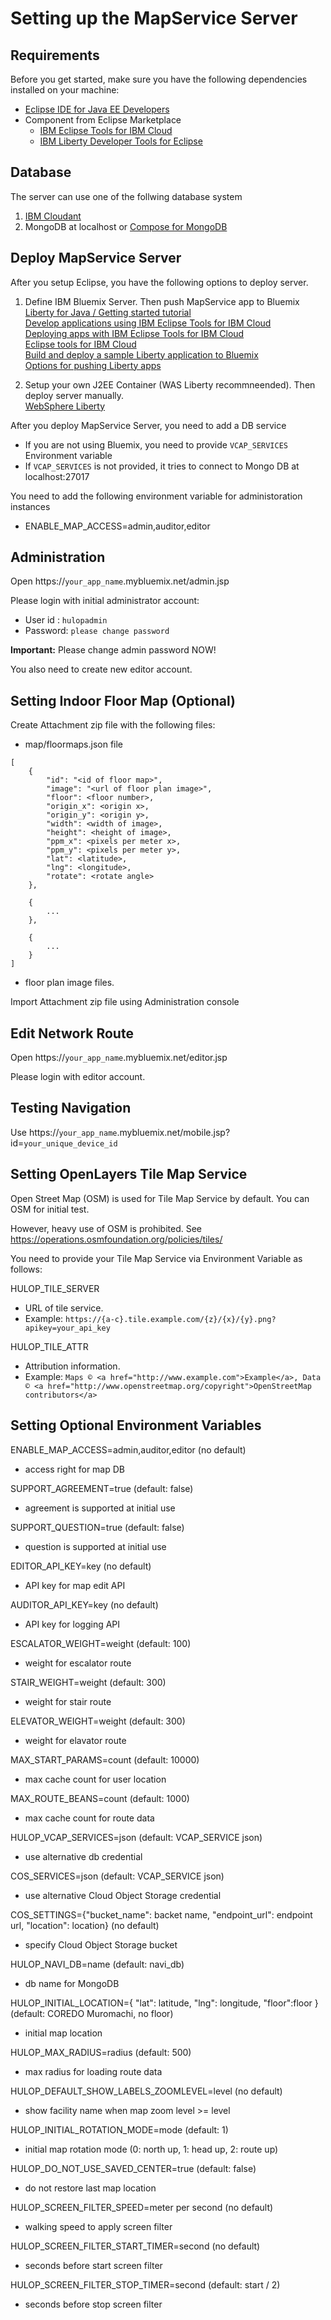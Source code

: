 <!--
The MIT License (MIT)

Copyright (c) 2014, 2017 IBM Corporation
Permission is hereby granted, free of charge, to any person obtaining a copy
of this software and associated documentation files (the "Software"), to deal
in the Software without restriction, including without limitation the rights
to use, copy, modify, merge, publish, distribute, sublicense, and/or sell
copies of the Software, and to permit persons to whom the Software is
furnished to do so, subject to the following conditions:

The above copyright notice and this permission notice shall be included in all
copies or substantial portions of the Software.

THE SOFTWARE IS PROVIDED "AS IS", WITHOUT WARRANTY OF ANY KIND, EXPRESS OR
IMPLIED, INCLUDING BUT NOT LIMITED TO THE WARRANTIES OF MERCHANTABILITY,
FITNESS FOR A PARTICULAR PURPOSE AND NONINFRINGEMENT. IN NO EVENT SHALL THE
AUTHORS OR COPYRIGHT HOLDERS BE LIABLE FOR ANY CLAIM, DAMAGES OR OTHER
LIABILITY, WHETHER IN AN ACTION OF CONTRACT, TORT OR OTHERWISE, ARISING FROM,
OUT OF OR IN CONNECTION WITH THE SOFTWARE OR THE USE OR OTHER DEALINGS IN THE
SOFTWARE.
-->

# Setting up the MapService Server

## Requirements

Before you get started, make sure you have the following dependencies installed on your machine:

- [Eclipse IDE for Java EE Developers](https://www.eclipse.org/downloads/)
- Component from Eclipse Marketplace
  - [IBM Eclipse Tools for IBM Cloud](https://developer.ibm.com/wasdev/downloads/#asset/tools-IBM_Eclipse_Tools_for_IBM_Cloud)
  - [IBM Liberty Developer Tools for Eclipse](https://developer.ibm.com/wasdev/downloads/#asset/tools-IBM_Liberty_Developer_Tools_for_Eclipse_Oxygen)

## Database

The server can use one of the follwing database system

1. [IBM Cloudant](https://console.bluemix.net/catalog/services/cloudant)
2. MongoDB at localhost or [Compose for MongoDB](https://console.bluemix.net/docs/services/ComposeForMongoDB/index.html#about-compose-for-mongodb)

## Deploy MapService Server

After you setup Eclipse, you have the following options to deploy server.

1. Define IBM Bluemix Server. Then push MapService app to Bluemix  
[Liberty for Java / Getting started tutorial](https://console.bluemix.net/docs/runtimes/liberty/getting-started.html)  
[Develop applications using IBM Eclipse Tools for IBM Cloud](https://console.bluemix.net/docs/runtimes/liberty/eclipseDevelop.html)  
[Deploying apps with IBM Eclipse Tools for IBM Cloud](https://console.bluemix.net/docs/manageapps/eclipsetools/eclipsetools.html)  
[Eclipse tools for IBM Cloud](https://www.ibm.com/cloud/eclipse)  
[Build and deploy a sample Liberty application to Bluemix](https://www.ibm.com/developerworks/cloud/library/cl-libertyapp-bluemix/index.html)  
[Options for pushing Liberty apps](https://console.bluemix.net/docs/runtimes/liberty/optionsForPushing.html)

2. Setup your own J2EE Container (WAS Liberty recommneended). Then deploy server manually.  
[WebSphere Liberty](https://developer.ibm.com/wasdev/)

After you deploy MapService Server, you need to add a DB service
- If you are not using Bluemix, you need to provide `VCAP_SERVICES` Environment variable
- If `VCAP_SERVICES` is not provided, it tries to connect to Mongo DB at localhost:27017 

You need to add the following environment variable for administoration instances
- ENABLE_MAP_ACCESS=admin,auditor,editor

## Administration

Open https://`your_app_name`.mybluemix.net/admin.jsp

Please login with initial administrator account:
- User id : `hulopadmin`
- Password: `please change password`

**Important:** Please change admin password NOW!

You also need to create new editor account.

## Setting Indoor Floor Map (Optional)

Create Attachment zip file with the following files:

- map/floormaps.json file
```
[
	{
		"id": "<id of floor map>",
		"image": "<url of floor plan image>",
		"floor": <floor number>,
		"origin_x": <origin x>,
		"origin_y": <origin y>,
		"width": <width of image>,
		"height": <height of image>,
		"ppm_x": <pixels per meter x>,
		"ppm_y": <pixels per meter y>,
		"lat": <latitude>,
		"lng": <longitude>,
		"rotate": <rotate angle>
	},
	
	{
	    ... 
	},
	
	{
	    ... 
	}
]
```

- floor plan image files.

Import Attachment zip file using Administration console


## Edit Network Route

Open https://`your_app_name`.mybluemix.net/editor.jsp

Please login with editor account.

## Testing Navigation

Use https://`your_app_name`.mybluemix.net/mobile.jsp?id=`your_unique_device_id`

## Setting OpenLayers Tile Map Service

Open Street Map (OSM) is used for Tile Map Service by default. You can OSM for initial test. 

However, heavy use of OSM is prohibited. See https://operations.osmfoundation.org/policies/tiles/ 

You need to provide your Tile Map Service via Environment Variable as follows:

HULOP\_TILE\_SERVER
- URL of tile service.
- Example: `https://{a-c}.tile.example.com/{z}/{x}/{y}.png?apikey=your_api_key`

HULOP\_TILE\_ATTR
- Attribution information.
- Example: `Maps © <a href="http://www.example.com">Example</a>, Data © <a href="http://www.openstreetmap.org/copyright">OpenStreetMap contributors</a>`

## Setting Optional Environment Variables
ENABLE\_MAP\_ACCESS=admin,auditor,editor (no default)
- access right for map DB

SUPPORT\_AGREEMENT=true (default: false)
- agreement is supported at initial use

SUPPORT\_QUESTION=true (default: false)
- question is supported at initial use

EDITOR\_API\_KEY=key (no default)
- API key for map edit API

AUDITOR\_API\_KEY=key (no default)
- API key for logging API

ESCALATOR\_WEIGHT=weight (default: 100)
- weight for escalator route

STAIR\_WEIGHT=weight (default: 300)
- weight for stair route

ELEVATOR\_WEIGHT=weight (default: 300)
- weight for elavator route

MAX\_START\_PARAMS=count (default: 10000)
- max cache count for user location

MAX\_ROUTE\_BEANS=count (default: 1000)
- max cache count for route data

HULOP\_VCAP\_SERVICES=json (default: VCAP\_SERVICE json)
- use alternative db credential

COS\_SERVICES=json (default: VCAP\_SERVICE json)
- use alternative Cloud Object Storage credential

COS\_SETTINGS={"bucket_name": backet name, "endpoint_url": endpoint url, "location": location} (no default)
- specify Cloud Object Storage bucket

HULOP\_NAVI\_DB=name (default: navi_db)
- db name for MongoDB

HULOP\_INITIAL\_LOCATION={ "lat": latitude, "lng": longitude, "floor":floor } (default: COREDO Muromachi, no floor)
- initial map location

HULOP\_MAX\_RADIUS=radius (default: 500)
- max radius for loading route data

HULOP\_DEFAULT\_SHOW\_LABELS\_ZOOMLEVEL=level (no default)
- show facility name when map zoom level >= level

HULOP\_INITIAL\_ROTATION\_MODE=mode (default: 1)
- initial map rotation mode (0: north up, 1: head up, 2: route up)

HULOP\_DO\_NOT\_USE\_SAVED\_CENTER=true (default: false)
- do not restore last map location

HULOP\_SCREEN\_FILTER\_SPEED=meter per second (no default)
- walking speed to apply screen filter

HULOP\_SCREEN\_FILTER\_START\_TIMER=second (no default)
- seconds before start screen filter

HULOP\_SCREEN\_FILTER\_STOP\_TIMER=second (default: start / 2)
- seconds before stop screen filter